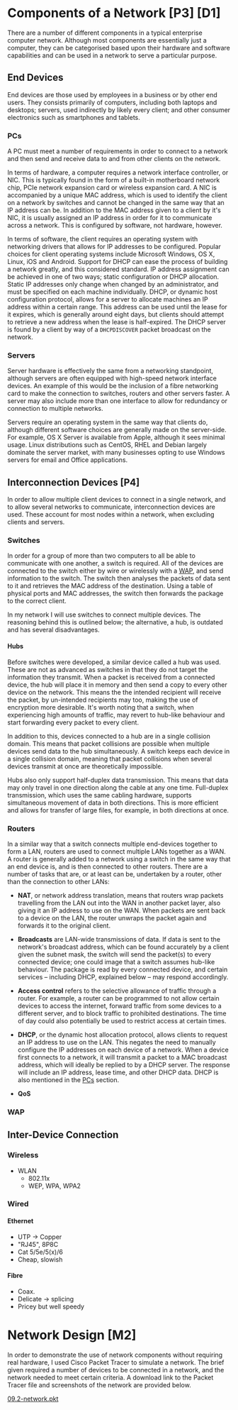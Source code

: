 # Components of a Network [P3] [D1]

There are a number of different components in a typical enterprise computer network. Although most components are essentially just a computer, they can be categorised based upon their hardware and software capabilities and can be used in a network to serve a particular purpose.

## End Devices

End devices are those used by employees in a business or by other end users. They consists primarily of computers, including both laptops and desktops; servers, used indirectly by likely every client; and other consumer electronics such as smartphones and tablets.

### PCs

A PC must meet a number of requirements in order to connect to a network and then send and receive data to and from other clients on the network.

In terms of hardware, a computer requires a network interface controller, or NIC. This is typically found in the form of a built-in motherboard network chip, PCIe network expansion card or wireless expansion card. A NIC is accompanied by a unique MAC address, which is used to identify the client on a network by switches and cannot be changed in the same way that an IP address can be. In addition to the MAC address given to a client by it's NIC, it is usually assigned an IP address in order for it to communicate across a network. This is configured by software, not hardware, however.

In terms of software, the client requires an operating system with networking drivers that allows for IP addresses to be configured. Popular choices for client operating systems include Microsoft Windows, OS X, Linux, iOS and Android. Support for DHCP can ease the process of building a network greatly, and this considered standard. IP address assignment can be achieved in one of two ways; static configuration or DHCP allocation. Static IP addresses only change when changed by an administrator, and must be specified on each machine individually. DHCP, or dynamic host configuration protocol, allows for a server to allocate machines an IP address within a certain range. This address can be used until the lease for it expires, which is generally around eight days, but clients should attempt to retrieve a new address when the lease is half-expired. The DHCP server is found by a client by way of a `DHCPDISCOVER` packet broadcast on the network.

### Servers

Server hardware is effectively the same from a networking standpoint, although servers are often equipped with high-speed network interface devices. An example of this would be the inclusion of a fibre networking card to make the connection to switches, routers and other servers faster. A server may also include more than one interface to allow for redundancy or connection to multiple networks.

Servers require an operating system in the same way that clients do, although different software choices are generally made on the server-side. For example, OS X Server is available from Apple, although it sees minimal usage. Linux distributions such as CentOS, RHEL and Debian largely dominate the server market, with many businesses opting to use Windows servers for email and Office applications.

## Interconnection Devices [P4]

In order to allow multiple client devices to connect in a single network, and to allow several networks to communicate, interconnection devices are used. These account for most nodes within a network, when excluding clients and servers.

### Switches

In order for a group of more than two computers to all be able to communicate with one another, a switch is required. All of the devices are connected to the switch either by wire or wirelessly with a [WAP](#1.2.3), and send information to the switch. The switch then analyses the packets of data sent to it and retrieves the MAC address of the destination. Using a table of physical ports and MAC addresses, the switch then forwards the package to the correct client.

In my network I will use switches to connect multiple devices. The reasoning behind this is outlined below; the alternative, a hub, is outdated and has several disadvantages.

#### Hubs

Before switches were developed, a similar device called a hub was used. These are not as advanced as switches in that they do not target the information they transmit. When a packet is received from a connected device, the hub will place it in memory and then send a copy to every other device on the network. This means the the intended recipient will receive the packet, by un-intended recipients may too, making the use of encryption more desirable. It's worth noting that a switch, when experiencing high amounts of traffic, may revert to hub-like behaviour and start forwarding every packet to every client.

In addition to this, devices connected to a hub are in a single collision domain. This means that packet collisions are possible when multiple devices send data to the hub simultaneously. A switch keeps each device in a single collision domain, meaning that packet collisions when several devices transmit at once are theoretically impossible.

Hubs also only support half-duplex data transmission. This means that data may only travel in one direction along the cable at any one time. Full-duplex transmission, which uses the same cabling hardware, supports simultaneous movement of data in both directions. This is more efficient and allows for transfer of large files, for example, in both directions at once.

### Routers

In a similar way that a switch connects multiple end-devices together to form a LAN, routers are used to connect multiple LANs together as a WAN. A router is generally added to a network using a switch in the same way that an end device is, and is then connected to other routers. There are a number of tasks that are, or at least can be, undertaken by a router, other than the connection to other LANs:

* **NAT**, or network address translation, means that routers wrap packets travelling from the LAN out into the WAN in another packet layer, also giving it an IP address to use on the WAN. When packets are sent back to a device on the LAN, the router unwraps the packet again and forwards it to the original client.

* **Broadcasts** are LAN-wide transmissions of data. If data is sent to the network's broadcast address, which can be found accurately by a client given the subnet mask, the switch will send the packet(s) to every connected device; one could image that a switch assumes hub-like behaviour. The package is read by every connected device, and certain services &ndash; including DHCP, explained below &ndash; may respond accordingly.

* **Access control** refers to the selective allowance of traffic through a router. For example, a router can be programmed to not allow certain devices to access the internet, forward traffic from some devices to a different server, and to block traffic to prohibited destinations. The time of day could also potentially be used to restrict access at certain times.

* **DHCP**, or the dynamic host allocation protocol, allows clients to request an IP address to use on the LAN. This negates the need to manually configure the IP addresses on each device of a network. When a device first connects to a network, it will transmit a packet to a MAC broadcast address, which will ideally be replied to by a DHCP server. The response will include an IP address, lease time, and other DHCP data. DHCP is also mentioned in the [PCs](#1.1.1) section.

* **QoS**

### WAP

## Inter-Device Connection

### Wireless

* WLAN
	* 802.11x
	* WEP, WPA, WPA2

### Wired

#### Ethernet

* UTP -> Copper
* "RJ45", 8P8C
* Cat 5/5e/5(x)/6
* Cheap, slowish

#### Fibre

* Coax.
* Delicate -> splicing
* Pricey but well speedy

# Network Design [M2]

In order to demonstrate the use of network components without requiring real hardware, I used Cisco Packet Tracer to simulate a network. The brief given required a number of devices to be connected in a network, and the network needed to meet certain criteria. A download link to the Packet Tracer file and screenshots of the network are provided below.

<div class="f">
	<a href="/file/data/09.2-network.pkt">09.2-network.pkt</a>
</div>

<!-- <div class="i">
	<img src="/btec/img/09.2.1.png">
	<div>Image by me; see <a href="/btec/license">license</a>.</div>
</div>
<div class="i">
	<img src="/btec/img/09.2.2.png">
	<div>Image by me; see <a href="/btec/license">license</a>.</div>
</div> -->
